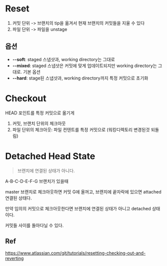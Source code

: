 Reset
===

1) 커밋 단위 -> 브랜치의 tip을 옮겨서 현재 브랜치의 커밋들을 지울 수 있다
2) 파일 단위 -> 파일을 unstage

옵션
---
* **--soft**: staged 스냅샷과, working directory는 그대로
* **--mixed**: staged 스냅샷은 커밋에 맞게 업데이트되지만 working directory는 그대로. 기본 옵션
* **--hard**:  stage된 스냅샷과, working directory까지 특정 커밋으로 초기화

Checkout
===

HEAD 포인트를 특정 커밋으로 옮기게

1) 커밋, 브랜치 단위의 체크아웃
2) 파일 단위의 체크아웃: 파일 컨텐트를 특정 커밋으로 (워킹디렉토리 변경된것 되돌림)

Detached Head State
===

> 브랜치에 연결된 상태가 아니다.

A-B-C-D-E-F-G 브랜치가 있을때

master 브랜치로 체크아웃하면 커밋 G에 올꺼고, 브랜치에 끝자락에 있으면 attached 연결된 상태다. 

만약 임의의 커밋으로 체크아웃한다면 브랜치에 연결된 상태가 아니고 detached 상태이다. 

커밋들 사이를 돌아다닐 수 있다. 

Ref
---
https://www.atlassian.com/git/tutorials/resetting-checking-out-and-reverting